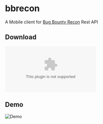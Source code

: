 # bbrecon

A Mobile client for [Bug Bounty Recon](https://github.com/serain/bbrecon) Rest API

## Download

![Android APK](https://github.com/ponnamkarthik/bbrecon_mobile_client/blob/master/demo/bbrecon.apk?raw=true)

## Demo

![Demo](https://github.com/ponnamkarthik/bbrecon_mobile_client/blob/master/demo/demo.gif?raw=true)

